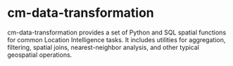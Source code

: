 # cm-data-transformation
cm-data-transformation provides a set of Python and SQL spatial functions for common Location Intelligence tasks. It includes utilities for aggregation, filtering, spatial joins, nearest-neighbor analysis, and other typical geospatial operations.
